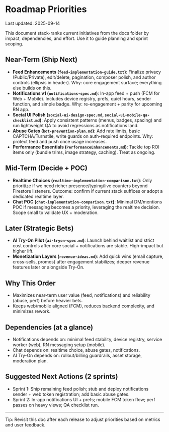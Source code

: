 # Roadmap Priorities

Last updated: 2025-09-14

This document stack-ranks current initiatives from the docs folder by impact, dependencies, and effort. Use it to guide planning and sprint scoping.

## Near-Term (Ship Next)

- **Feed Enhancements (`feed-implementation-guide.txt`)**: Finalize privacy (Public/Private), edit/delete, pagination, composer polish, and author controls (ellipsis in header). Why: core engagement surface; everything else builds on this.
- **Notifications v1 (`notifications-spec.md`)**: In-app feed + push (FCM for Web + Mobile). Includes device registry, prefs, quiet hours, sender function, and simple badge. Why: re-engagement + parity for upcoming RN app.
- **Social UI Polish (`social-ui-design-spec.md`, `social-ui-mobile-qa-checklist.md`)**: Apply consistent patterns (menus, badges, spacing) and run lightweight QA to avoid regressions as notifications land.
- **Abuse Gates (`bot-prevention-plan.md`)**: Add rate limits, basic CAPTCHA/Turnstile, write guards on auth-required endpoints. Why: protect feed and push once usage increases.
- **Performance Essentials (`PerformanceEnhancements.md`)**: Tackle top ROI items only (bundle trims, image strategy, caching). Treat as ongoing.

## Mid-Term (Decide + POC)

- **Realtime Choices (`realtime-implementation-comparison.txt`)**: Only prioritize if we need richer presence/typing/live counters beyond Firestore listeners. Outcome: confirm if current stack suffices or adopt a dedicated realtime layer.
- **Chat POC (`chat-implementation-comparison.txt`)**: Minimal DM/mentions POC if messaging becomes a priority, leveraging the realtime decision. Scope small to validate UX + moderation.

## Later (Strategic Bets)

- **AI Try-On Pilot (`ai-tryon-spec.md`)**: Launch behind waitlist and strict cost controls after core social + notifications are stable. High-impact but higher lift.
- **Monetization Layers (`revenue-ideas.md`)**: Add quick wins (email capture, cross-sells, promos) after engagement stabilizes; deeper revenue features later or alongside Try-On.

## Why This Order

- Maximizes near-term user value (feed, notifications) and reliability (abuse, perf) before heavier bets.
- Keeps web/mobile aligned (FCM), reduces backend complexity, and minimizes rework.

## Dependencies (at a glance)

- Notifications depends on: minimal feed stability, device registry, service worker (web), RN messaging setup (mobile).
- Chat depends on: realtime choice, abuse gates, notifications.
- AI Try-On depends on: rollout/billing guardrails, asset storage, moderation plan.

## Suggested Next Actions (2 sprints)

- Sprint 1: Ship remaining feed polish; stub and deploy notifications sender + web token registration; add basic abuse gates.
- Sprint 2: In-app notifications UI + prefs; mobile FCM token flow; perf passes on heavy views; QA checklist run.

---

Tip: Revisit this doc after each release to adjust priorities based on metrics and user feedback.
